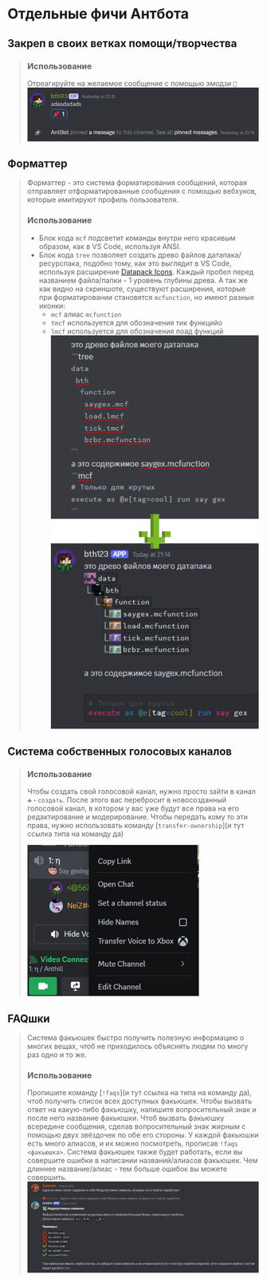 # Отдельные фичи Антбота
## Закреп в своих ветках помощи/творчества
> ### Использование
> Отреагируйте на желаемое сообщение с помощью эмодзи `📌`
![pin](pin.png)

## Форматтер
> Форматтер - это система форматирования сообщений, которая отправляет отформатированные сообщения с помощью вебхуков, которые имитируют профиль пользователя. 
> ### Использование
> - Блок кода `mcf` подсветит команды внутри него красивым образом, как в VS Code, используя ANSI.
> - Блок кода `tree` позволяет создать древо файлов датапака/ресурспака, подобно тому, как это выглядит в VS Code, используя расширение [Datapack Icons](https://marketplace.visualstudio.com/items?itemName=SuperAnt.mc-dp-icons). Каждый пробел перед названием файла/папки - 1 уровень глубины древа. А так же как видно на скриншоте, существуют расширения, которые при форматировании становятся `mcfunction`, но имеют разные иконки:
>   - `mcf` алиас `mcfunction`
>   - `tmcf` используется для обозначения тик функцийо
>   - `lmcf` используется для обозначения лоад функций
![formatter](formatter.png)

## Система собственных голосовых каналов
> ### Использование
> Чтобы создать свой голосовой канал, нужно просто зайти в канал `➕・создать`. После этого вас перебросит в новосозданный голосовой канал, в котором у вас уже будут все права на его редактирование и модерирование. Чтобы передать кому то эти права, нужно использовать команду [`transfer-ownership`](и тут ссылка типа на команду да)
> 
> ![voice channels](voice_channels.png)

## FAQшки
> Система факьюшек быстро получить полезную информацию о многих вещах, чтоб не приходилось объяснять людям по многу раз одно и то же.
> ### Использование
> Пропишите команду [`!faqs`](и тут ссылка на типа на команду да), чтоб получить список всех доступных факьюшек.
> Чтобы вызвать ответ на какую-либо факьюшку, напишите вопросительный знак и после него название факьюшки. Чтоб вызвать факьюшку всередине сообщения, сделав вопросительный знак жирным с помощью двух звёздочек по обе его стороны. У каждой факьюшки есть много алиасов, и их можно посмотреть, прописав `!faqs <факьюшка>`. Система факьюшек также будет работать, если вы совершите ошибки в написании названий/алиасов факьюшек. Чем длиннее название/алиас - тем больше ошибок вы можете совершить.
![invalid characters](invalid_characters.png)